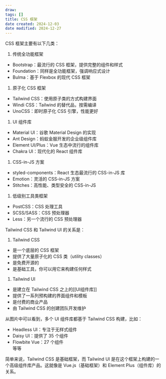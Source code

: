 ```yaml
---
draw:
tags: []
title: CSS 框架
date created: 2024-12-03
date modified: 2024-12-27
---
```


CSS 框架主要有以下几类：

1. 传统全功能框架
- Bootstrap：最流行的 CSS 框架，提供完整的组件和样式
- Foundation：同样是全功能框架，强调响应式设计
- Bulma：基于 Flexbox 的现代 CSS 框架

1. 原子化 CSS 框架
- Tailwind CSS：使用原子类的方式构建界面
- Windi CSS：Tailwind 的替代品，按需编译
- UnoCSS：即时原子化 CSS 引擎，性能更好

1. UI 组件库
- Material UI：谷歌 Material Design 的实现
- Ant Design：蚂蚁金服开发的企业级组件库
- Element UI/Plus：Vue 生态中流行的组件库
- Chakra UI：现代化的 React 组件库

1. CSS-in-JS 方案
- styled-components：React 生态最流行的 CSS-in-JS 库
- Emotion：灵活的 CSS-in-JS 方案
- Stitches：高性能、类型安全的 CSS-in-JS

1. 低级别工具类框架
- PostCSS：CSS 处理工具
- SCSS/SASS：CSS 预处理器
- Less：另一个流行的 CSS 预处理器

Tailwind CSS 和 Tailwind UI 的关系是：

1. Tailwind CSS
- 是一个底层的 CSS 框架
- 提供了大量原子化的 CSS 类（utility classes）
- 是免费开源的
- 是基础工具，你可以用它来构建任何样式

1. Tailwind UI
- 是建立在 Tailwind CSS 之上的[[UI组件库]]
- 提供了一系列预构建的界面组件和模板
- 是付费的商业产品
- 由 Tailwind CSS 的创建团队开发维护

从图片中可以看到，多个 UI 组件库都基于 Tailwind CSS 构建，比如：

- Headless UI：专注于无样式组件
- Daisy UI：提供了 35 个组件
- Flowbite Vue：27 个组件  
等等

简单来说，Tailwind CSS 是基础框架，而 Tailwind UI 是在这个框架上构建的一个高级组件库产品。这就像是 Vue.js（基础框架）和 Element Plus（组件库）的关系。
